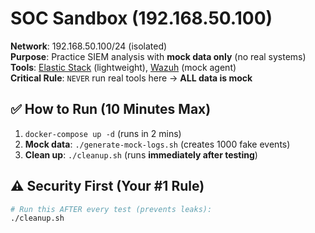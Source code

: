 # SOC Sandbox (192.168.50.100)

**Network**: 192.168.50.100/24 (isolated)  
**Purpose**: Practice SIEM analysis with **mock data only** (no real systems)  
**Tools**: [Elastic Stack](https://www.elastic.co) (lightweight), [Wazuh](https://wazuh.com) (mock agent)  
**Critical Rule**: `NEVER` run real tools here → **ALL data is mock**  

## ✅ How to Run (10 Minutes Max)
1. `docker-compose up -d` (runs in 2 mins)
2. **Mock data**: `./generate-mock-logs.sh` (creates 1000 fake events)
3. **Clean up**: `./cleanup.sh` (runs **immediately after testing**)

## ⚠️ Security First (Your #1 Rule)
```bash
# Run this AFTER every test (prevents leaks):
./cleanup.sh
